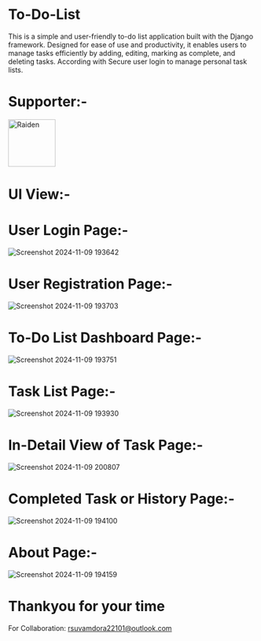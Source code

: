 # To-Do-List
This is a simple and user-friendly to-do list application built with the Django framework. Designed for ease of use and productivity, it enables users to manage tasks efficiently by adding, editing, marking as complete, and deleting tasks. According with Secure user login to manage personal task lists.

# Supporter:-
<a href="https://github.com/code-with-raiden"><img src="https://github.com/code-with-raiden.png?size=96" alt="Raiden" width="96px" height="96px" /></a>

# UI View:-
# User Login Page:-
![Screenshot 2024-11-09 193642](https://github.com/user-attachments/assets/70bd8142-0a2e-408a-a146-dcd5da921828)

# User Registration Page:-
![Screenshot 2024-11-09 193703](https://github.com/user-attachments/assets/95bd18fb-688c-46bc-ac92-7f1600c3f184)

# To-Do List Dashboard Page:-
![Screenshot 2024-11-09 193751](https://github.com/user-attachments/assets/2971d604-3c2a-4c5d-a97d-afeaf1d85087)

# Task List Page:-
![Screenshot 2024-11-09 193930](https://github.com/user-attachments/assets/e95a37e9-2560-469a-9c33-ef6937171d18)

# In-Detail View of Task Page:-
![Screenshot 2024-11-09 200807](https://github.com/user-attachments/assets/836e5ffe-9975-46c5-9b16-33dcf04577e8)

# Completed Task or History Page:-
![Screenshot 2024-11-09 194100](https://github.com/user-attachments/assets/8afe0661-c861-42c9-b3f7-99c63f84bcfc)

# About Page:-
![Screenshot 2024-11-09 194159](https://github.com/user-attachments/assets/16f44b2d-a9bf-4f6e-b968-650c09d7bf9c)

# Thankyou for your time
For Collaboration: rsuvamdora22101@outlook.com
